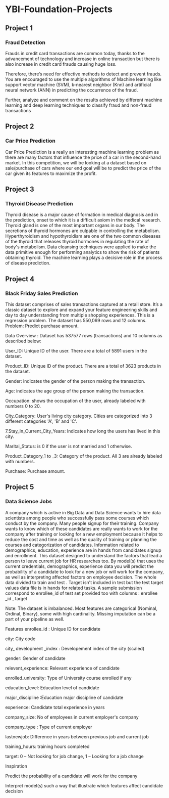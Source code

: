 # YBI-Foundation-Projects
## Project 1
### Fraud Detection
Frauds in credit card transactions are common today, thanks to the advancement of technology and increase in online transaction but there is also increase in credit card frauds causing huge loss. 

Therefore, there’s need for effective methods to detect and prevent frauds. You are encouraged to use the multiple algorithms of Machine learning like support vector machine (SVM), k-nearest neighbor (Knn) and artificial neural network (ANN) in predicting the occurrence of the fraud.

Further, analyze and comment on the results achieved by different machine learning and deep learning techniques to classify fraud and non-fraud transactions

## Project 2
### Car Price Prediction
Car Price Prediction is a really an interesting machine learning problem as there are many factors that influence the price of a car in the second-hand market.
In this competition, we will be looking at a dataset based on sale/purchase of cars where our end goal will be to predict the price of the car given its features to maximize the profit.

## Project 3
### Thyroid Disease Prediction
Thyroid disease is a major cause of formation in medical diagnosis and in the prediction, onset to which it is a difficult axiom in the medical research. Thyroid gland is one of the most important organs in our body. The secretions of thyroid hormones are culpable in controlling the metabolism. Hyperthyroidism and hypothyroidism are one of the two common diseases of the thyroid that releases thyroid hormones in regulating the rate of body's metabolism. Data cleansing techniques were applied to make the data primitive enough for performing analytics to show the risk of patients obtaining thyroid. The machine learning plays a decisive role in the process of disease prediction.

## Project 4
### Black Friday Sales Prediction
This dataset comprises of sales transactions captured at a retail store. It’s a classic dataset to explore and expand your feature engineering skills and day to day understanding from multiple shopping experiences. This is a regression problem. The dataset has 550,069 rows and 12 columns.
Problem: Predict purchase amount.

Data Overview :
Dataset has 537577 rows (transactions) and 10 columns as described below:

User_ID: Unique ID of the user. There are a total of 5891 users in the dataset.


Product_ID: Unique ID of the product. There are a total of 3623 products in the dataset.

Gender: indicates the gender of the person making the transaction.

Age: indicates the age group of the person making the transaction.

Occupation: shows the occupation of the user, already labeled with numbers 0 to 20.

City_Category: User's living city category. Cities are categorized into 3 different categories 'A', 'B' and 'C'.

7.Stay_In_Current_City_Years: Indicates how long the users has lived in this city.

Marital_Status: is 0 if the user is not married and 1 otherwise.

Product_Category_1 to _3: Category of the product. All 3 are already labeled with numbers.

Purchase: Purchase amount.


## Project 5

### Data Science Jobs
A company which is active in Big Data and Data Science wants to hire data scientists among people who successfully pass some courses which conduct by the company. Many people signup for their training. Company wants to know which of these candidates are really wants to work for the company after training or looking for a new employment because it helps to reduce the cost and time as well as the quality of training or planning the courses and categorization of candidates. Information related to demographics, education, experience are in hands from candidates signup and enrollment.
This dataset designed to understand the factors that lead a person to leave current job for HR researches too. By model(s) that uses the current credentials, demographics, experience data you will predict the probability of a candidate to look for a new job or will work for the company, as well as interpreting affected factors on employee decision.
The whole data divided to train and test . Target isn't included in test but the test target values data file is in hands for related tasks. A sample submission correspond to enrollee_id of test set provided too with columns : enrollee _id , target

Note: The dataset is imbalanced.
Most features are categorical (Nominal, Ordinal, Binary), some with high cardinality.
Missing imputation can be a part of your pipeline as well.

Features
enrollee_id : Unique ID for candidate

city: City code

city_ development _index : Developement index of the city (scaled)

gender: Gender of candidate

relevent_experience: Relevant experience of candidate

enrolled_university: Type of University course enrolled if any

education_level: Education level of candidate

major_discipline :Education major discipline of candidate

experience: Candidate total experience in years

company_size: No of employees in current employer's company

company_type : Type of current employer

lastnewjob: Difference in years between previous job and current job

training_hours: training hours completed

target: 0 – Not looking for job change, 1 – Looking for a job change

Inspiration

Predict the probability of a candidate will work for the company

Interpret model(s) such a way that illustrate which features affect candidate decision
